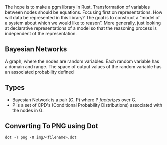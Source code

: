 The hope is to make a pgm library in Rust. Transformation of variables between nodes should be
equations. Focusing first on representations. How will data be represented in this library?
The goal is to construct a “model of a system about which we would like to reason”.
More generally, just looking at declarative representations of a model so that the reasoning process is
independent of the representation.


## Bayesian Networks

A graph, where the nodes are random variables. Each random variable has a domain and range. The space of output values
of the random variable has an associated probability defined 

## Types

- Bayesian Network is a pair (G, P) where P _factorizes_ over G.
- P is a set of CPD's (Conditional Probability Distributions) associated with the nodes in G.

## Converting To PNG using Dot

`dot -T png -O img/<filename>.dot`
